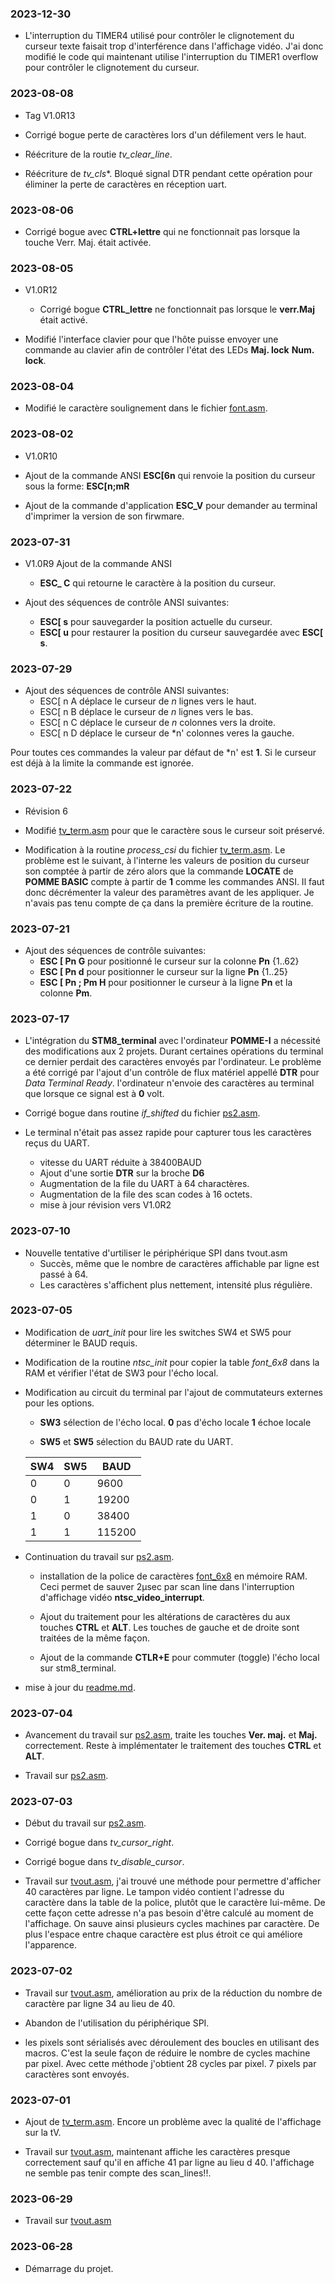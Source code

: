 ### 2023-12-30 

* L'interruption du TIMER4 utilisé pour contrôler le clignotement du curseur texte faisait trop d'interférence dans l'affichage vidéo. J'ai donc modifié le code qui maintenant utilise l'interruption du TIMER1 overflow pour contrôler le clignotement du curseur. 

### 2023-08-08

* Tag V1.0R13 

* Corrigé bogue perte de caractères lors d'un défilement vers le haut.

* Réécriture de la routie *tv_clear_line*. 

* Réécriture de *tv_cls**. Bloqué signal DTR pendant cette opération pour éliminer la perte de caractères en réception uart.

### 2023-08-06

* Corrigé bogue avec **CTRL+lettre** qui ne fonctionnait pas lorsque la touche Verr. Maj. était activée.

### 2023-08-05 

* V1.0R12 
    * Corrigé bogue **CTRL_lettre** ne fonctionnait pas lorsque le **verr.Maj** était activé.

* Modifié l'interface clavier pour que l'hôte puisse envoyer une commande au clavier afin de contrôler l'état des LEDs **Maj. lock** **Num. lock**.

### 2023-08-04

* Modifié le caractère soulignement dans le fichier [font.asm](font.asm).

### 2023-08-02

* V1.0R10 

* Ajout de la commande ANSI  **ESC[6n** qui renvoie la position du curseur sous la forme: **ESC[n;mR**

* Ajout de la commande d'application **ESC_V** pour demander au terminal d'imprimer la version de son firwmare.


### 2023-07-31

* V1.0R9  Ajout de la commande ANSI 
    * **ESC_ C** qui retourne le caractère à la position du curseur.

* Ajout des séquences de contrôle ANSI suivantes:
    * **ESC[ s**  pour sauvegarder la position actuelle du curseur.
    * **ESC[ u**  pour restaurer la position du curseur sauvegardée avec **ESC[ s**.

### 2023-07-29

* Ajout des séquences de contrôle ANSI suivantes:
    * ESC[ n A  déplace le curseur de *n* lignes vers le haut.
    * ESC[ n B  déplace le curseur de *n* lignes vers le bas.
    * ESC[ n C  déplace le curseur de *n* colonnes vers la droite.
    * ESC[ n D  déplace le curseur de *n' colonnes veres la gauche. 

Pour toutes ces commandes la valeur par défaut de *n' est **1**. Si le curseur est déjà à la limite la commande est ignorée.    

### 2023-07-22

* Révision 6 

* Modifié [tv_term.asm](tv_term.asm) pour que le caractère sous le curseur soit préservé.

* Modification à la routine *process_csi* du fichier [tv_term.asm](tv_term.asm). Le problème est le suivant, à l'interne les valeurs de position du curseur son comptée à partir de zéro alors que la commande **LOCATE** de **POMME BASIC** compte à partir de **1** comme les commandes ANSI. Il faut donc décrémenter la valeur des paramètres avant de les appliquer. Je n'avais pas tenu compte de ça dans la première écriture de la routine.

### 2023-07-21 

* Ajout des séquences de contrôle suivantes:
    * **ESC [ Pn G**  pour positionné le curseur sur la colonne **Pn** {1..62} 
    * **ESC [ Pn d**  pour positionner le curseur sur la ligne **Pn** {1..25}
    * **ESC [ Pn ; Pm H** pour positionner le curseur à la ligne **Pn** et la colonne **Pm**.

### 2023-07-17 

* L'intégration du **STM8_terminal** avec l'ordinateur **POMME-I** a nécessité des modifications aux 2 projets. Durant certaines opérations du terminal ce dernier perdait des caractères envoyés par l'ordinateur. Le problème a été corrigé par l'ajout d'un contrôle de flux matériel appellé **DTR** pour *Data Terminal Ready*. l'ordinateur n'envoie des caractères au terminal que lorsque ce signal est à **0** volt.

* Corrigé bogue dans routine *if_shifted* du fichier [ps2.asm](ps2.asm).

* Le terminal n'était pas assez rapide pour capturer tous les caractères reçus du UART. 
    * vitesse du UART réduite à 38400BAUD 
    * Ajout d'une sortie **DTR** sur la broche **D6** 
    * Augmentation de la file du UART à 64 charactères.
    * Augmentation de la file des scan codes à 16 octets.
    * mise à jour révision vers V1.0R2 
    
### 2023-07-10

* Nouvelle tentative d'urtiliser le périphérique SPI dans tvout.asm
    * Succès, même que le nombre de caractères affichable par ligne est passé à 64.
    * Les caractères s'affichent plus nettement, intensité plus régulière.

### 2023-07-05

* Modification de *uart_init* pour lire les switches SW4 et SW5 pour déterminer le BAUD requis.

* Modification de la routine *ntsc_init* pour copier la table *font_6x8* dans la RAM et vérifier l'état de SW3 pour l'écho local.

* Modification au circuit du terminal par l'ajout de commutateurs externes pour les options.

    * **SW3** sélection de l'écho local. 
        **0** pas d'écho locale 
        **1** échoe locale 

    * **SW5** et **SW5** sélection du BAUD rate du UART.

    SW4|SW5|BAUD 
    -|-|-
    0|0| 9600
    0|1| 19200
    1|0| 38400
    1|1| 115200

* Continuation du travail sur [ps2.asm](ps2.asm). 
    * installation de la police de caractères [font_6x8](font.asm) en mémoire RAM. Ceci permet de sauver 2µsec par scan line dans l'interruption d'affichage vidéo **ntsc_video_interrupt**.

    * Ajout du traitement pour les altérations de caractères du aux touches **CTRL** et **ALT**. Les touches de gauche et de droite sont traitées de la même façon.

    * Ajout de la commande **CTLR+E** pour commuter (toggle) l'écho local sur stm8_terminal. 

* mise à jour du [readme.md](readme.md).

### 2023-07-04

* Avancement du travail sur [ps2.asm](ps2.asm), traite les touches **Ver. maj.** et  **Maj.** correctement. Reste à implémentater le traitement des touches **CTRL** et **ALT**. 

* Travail sur [ps2.asm](ps2.asm).

### 2023-07-03 

* Début du travail sur [ps2.asm](ps2.asm).

* Corrigé bogue dans *tv_cursor_right*. 

* Corrigé bogue dans *tv_disable_cursor*. 

*  Travail sur [tvout.asm](tvout.asm), j'ai trouvé une méthode pour permettre d'afficher 40 caractères par ligne. Le tampon vidéo contient l'adresse du caractère dans la table de la police, plutôt que le caractère lui-même. De cette façon cette adresse n'a pas besoin d'être calculé au moment de l'affichage. On sauve ainsi plusieurs cycles machines par caractère. De plus l'espace entre chaque caractère est plus étroit ce qui améliore l'apparence.

### 2023-07-02

* Travail sur [tvout.asm](tvout.asm), amélioration au prix de la réduction du nombre de caractère par ligne 34 au lieu de 40. 

 * Abandon de l'utilisation du périphérique SPI. 

 * les pixels sont sérialisés avec déroulement des boucles en utilisant des macros. C'est la seule façon de réduire le nombre de cycles machine par pixel. Avec cette méthode j'obtient 28 cycles par pixel. 7 pixels par caractères sont envoyés.

### 2023-07-01

 * Ajout de [tv_term.asm](tv_term.asm). Encore un problème avec la qualité de l'affichage sur la tV.

 * Travail sur [tvout.asm](tvout.asm), maintenant affiche les caractères presque correctement sauf qu'il en affiche 41 par ligne au lieu d 40. 
 l'affichage ne semble pas tenir compte des scan_lines!!.

### 2023-06-29

* Travail sur [tvout.asm](tvout.asm)

### 2023-06-28

* Démarrage du projet. 

